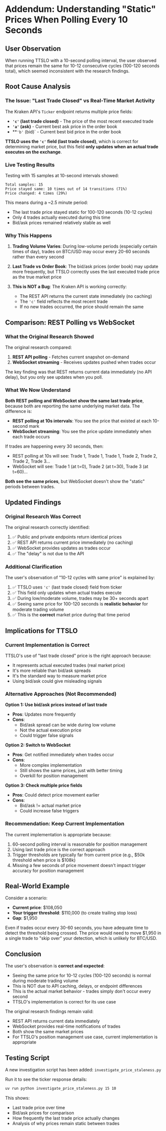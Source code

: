 # Addendum: Understanding "Static" Prices When Polling Every 10 Seconds

## User Observation

When running TTSLO with a 10-second polling interval, the user observed that prices remain the same for 10-12 consecutive cycles (100-120 seconds total), which seemed inconsistent with the research findings.

## Root Cause Analysis

### The Issue: "Last Trade Closed" vs Real-Time Market Activity

The Kraken API's `Ticker` endpoint returns multiple price fields:
- **`'c'` (last trade closed)** - The price of the most recent executed trade
- **`'a'` (ask)** - Current best ask price in the order book
- **`'b'` (bid)` - Current best bid price in the order book

**TTSLO uses the `'c'` field (last trade closed)**, which is correct for determining market price, but this field **only updates when an actual trade executes on the exchange**.

### Live Testing Results

Testing with 15 samples at 10-second intervals showed:
```
Total samples: 15
Price stayed same: 10 times out of 14 transitions (71%)
Price changed: 4 times (29%)
```

This means during a ~2.5 minute period:
- The last trade price stayed static for 100-120 seconds (10-12 cycles)
- Only 4 trades actually executed during this time
- Bid/ask prices remained relatively stable as well

### Why This Happens

1. **Trading Volume Varies**: During low-volume periods (especially certain times of day), trades on BTC/USD may occur every 20-60 seconds rather than every second

2. **Last Trade vs Order Book**: The bid/ask prices (order book) may update more frequently, but TTSLO correctly uses the last executed trade price as the true market price

3. **This is NOT a Bug**: The Kraken API is working correctly:
   - The REST API returns the current state immediately (no caching)
   - The `'c'` field reflects the most recent trade
   - If no new trades occurred, the price should remain the same

## Comparison: REST Polling vs WebSocket

### What the Original Research Showed

The original research compared:
1. **REST API polling** - Fetches current snapshot on-demand
2. **WebSocket streaming** - Receives updates pushed when trades occur

The key finding was that REST returns current data immediately (no API delay), but you only see updates when you poll.

### What We Now Understand

**Both REST polling and WebSocket show the same last trade price**, because both are reporting the same underlying market data. The difference is:

- **REST polling at 10s intervals**: You see the price that existed at each 10-second mark
- **WebSocket streaming**: You see the price update immediately when each trade occurs

If trades are happening every 30 seconds, then:
- REST polling at 10s will see: Trade 1, Trade 1, Trade 1, Trade 2, Trade 2, Trade 2, Trade 3...
- WebSocket will see: Trade 1 (at t=0), Trade 2 (at t=30), Trade 3 (at t=60)...

**Both see the same prices**, but WebSocket doesn't show the "static" periods between trades.

## Updated Findings

### Original Research Was Correct

The original research correctly identified:
1. ✅ Public and private endpoints return identical prices
2. ✅ REST API returns current price immediately (no caching)
3. ✅ WebSocket provides updates as trades occur
4. ✅ The "delay" is not due to the API

### Additional Clarification

The user's observation of "10-12 cycles with same price" is explained by:
1. ✅ TTSLO uses `'c'` (last trade closed) field from ticker
2. ✅ This field only updates when actual trades execute
3. ✅ During low/moderate volume, trades may be 30+ seconds apart
4. ✅ Seeing same price for 100-120 seconds is **realistic behavior** for moderate trading volume
5. ✅ This is the **correct** market price during that time period

## Implications for TTSLO

### Current Implementation is Correct

TTSLO's use of "last trade closed" price is the right approach because:
- It represents actual executed trades (real market price)
- It's more reliable than bid/ask spreads
- It's the standard way to measure market price
- Using bid/ask could give misleading signals

### Alternative Approaches (Not Recommended)

**Option 1: Use bid/ask prices instead of last trade**
- **Pros**: Updates more frequently
- **Cons**: 
  - Bid/ask spread can be wide during low volume
  - Not the actual execution price
  - Could trigger false signals

**Option 2: Switch to WebSocket**
- **Pros**: Get notified immediately when trades occur
- **Cons**:
  - More complex implementation
  - Still shows the same prices, just with better timing
  - Overkill for position management

**Option 3: Check multiple price fields**
- **Pros**: Could detect price movement earlier
- **Cons**:
  - Bid/ask != actual market price
  - Could increase false triggers

### Recommendation: Keep Current Implementation

The current implementation is appropriate because:
1. 60-second polling interval is reasonable for position management
2. Using last trade price is the correct approach
3. Trigger thresholds are typically far from current price (e.g., $50k threshold when price is $108k)
4. Missing a few seconds of price movement doesn't impact trigger accuracy for position management

## Real-World Example

Consider a scenario:
- **Current price**: $108,050
- **Your trigger threshold**: $110,000 (to create trailing stop loss)
- **Gap**: $1,950

Even if trades occur every 30-60 seconds, you have adequate time to detect the threshold being crossed. The price would need to move $1,950 in a single trade to "skip over" your detection, which is unlikely for BTC/USD.

## Conclusion

The user's observation is **correct and expected**:
- Seeing the same price for 10-12 cycles (100-120 seconds) is normal during moderate trading volume
- This is NOT due to API caching, delays, or endpoint differences
- This is the actual market behavior - trades simply don't occur every second
- TTSLO's implementation is correct for its use case

The original research findings remain valid:
- REST API returns current data immediately
- WebSocket provides real-time notifications of trades
- Both show the same market prices
- For TTSLO's position management use case, current implementation is appropriate

## Testing Script

A new investigation script has been added: `investigate_price_staleness.py`

Run it to see the ticker response details:
```bash
uv run python investigate_price_staleness.py 15 10
```

This shows:
- Last trade price over time
- Bid/ask prices for comparison
- How frequently the last trade price actually changes
- Analysis of why prices remain static between trades
